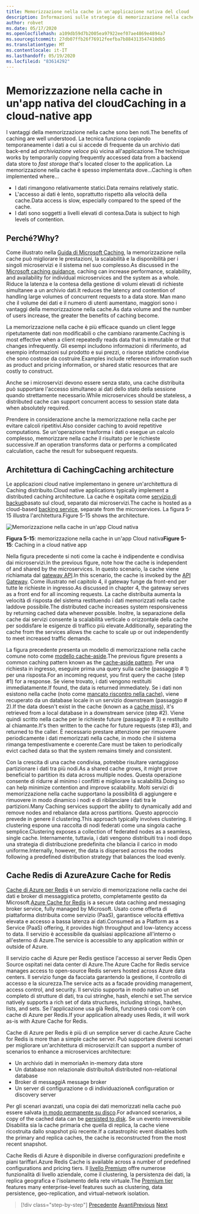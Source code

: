 ```yaml
---
title: Memorizzazione nella cache in un'applicazione nativa del cloud
description: Informazioni sulle strategie di memorizzazione nella cache in un'applicazione nativa del cloud.
author: robvet
ms.date: 05/17/2020
ms.openlocfilehash: a109db59d7b2005ea97922eef07ae4869e4894a7
ms.sourcegitcommit: 27db07ffb26f76912feefba7b884313547410db5
ms.translationtype: MT
ms.contentlocale: it-IT
ms.lasthandoff: 05/19/2020
ms.locfileid: "83614292"
---
```

# <a name="caching-in-a-cloud-native-app"></a><span data-ttu-id="3fc52-103">Memorizzazione nella cache in un'app nativa del cloud</span><span class="sxs-lookup"><span data-stu-id="3fc52-103">Caching in a cloud-native app</span></span>

<span data-ttu-id="3fc52-104">I vantaggi della memorizzazione nella cache sono ben noti.</span><span class="sxs-lookup"><span data-stu-id="3fc52-104">The benefits of caching are well understood.</span></span> <span data-ttu-id="3fc52-105">La tecnica funziona copiando temporaneamente i dati a cui si accede di frequente da un archivio dati back-end ad *archiviazione veloce* più vicina all'applicazione.</span><span class="sxs-lookup"><span data-stu-id="3fc52-105">The technique works by temporarily copying frequently accessed data from a backend data store to *fast storage* that's located closer to the application.</span></span> <span data-ttu-id="3fc52-106">La memorizzazione nella cache è spesso implementata dove...</span><span class="sxs-lookup"><span data-stu-id="3fc52-106">Caching is often implemented where...</span></span>

- <span data-ttu-id="3fc52-107">I dati rimangono relativamente statici.</span><span class="sxs-lookup"><span data-stu-id="3fc52-107">Data remains relatively static.</span></span>
- <span data-ttu-id="3fc52-108">L'accesso ai dati è lento, soprattutto rispetto alla velocità della cache.</span><span class="sxs-lookup"><span data-stu-id="3fc52-108">Data access is slow, especially compared to the speed of the cache.</span></span>
- <span data-ttu-id="3fc52-109">I dati sono soggetti a livelli elevati di contesa.</span><span class="sxs-lookup"><span data-stu-id="3fc52-109">Data is subject to high levels of contention.</span></span>

## <a name="why"></a><span data-ttu-id="3fc52-110">Perché?</span><span class="sxs-lookup"><span data-stu-id="3fc52-110">Why?</span></span>

<span data-ttu-id="3fc52-111">Come illustrato nella [Guida di Microsoft Caching](https://docs.microsoft.com/azure/architecture/best-practices/caching), la memorizzazione nella cache può migliorare le prestazioni, la scalabilità e la disponibilità per i singoli microservizi e il sistema nel suo complesso.</span><span class="sxs-lookup"><span data-stu-id="3fc52-111">As discussed in the [Microsoft caching guidance](https://docs.microsoft.com/azure/architecture/best-practices/caching), caching can increase performance, scalability, and availability for individual microservices and the system as a whole.</span></span> <span data-ttu-id="3fc52-112">Riduce la latenza e la contesa della gestione di volumi elevati di richieste simultanee a un archivio dati.</span><span class="sxs-lookup"><span data-stu-id="3fc52-112">It reduces the latency and contention of handling large volumes of concurrent requests to a data store.</span></span> <span data-ttu-id="3fc52-113">Man mano che il volume dei dati e il numero di utenti aumentano, maggiori sono i vantaggi della memorizzazione nella cache.</span><span class="sxs-lookup"><span data-stu-id="3fc52-113">As data volume and the number of users increase, the greater the benefits of caching become.</span></span>

<span data-ttu-id="3fc52-114">La memorizzazione nella cache è più efficace quando un client legge ripetutamente dati non modificabili o che cambiano raramente.</span><span class="sxs-lookup"><span data-stu-id="3fc52-114">Caching is most effective when a client repeatedly reads data that is immutable or that changes infrequently.</span></span> <span data-ttu-id="3fc52-115">Gli esempi includono informazioni di riferimento, ad esempio informazioni sul prodotto e sui prezzi, o risorse statiche condivise che sono costose da costruire.</span><span class="sxs-lookup"><span data-stu-id="3fc52-115">Examples include reference information such as product and pricing information, or shared static resources that are costly to construct.</span></span>

<span data-ttu-id="3fc52-116">Anche se i microservizi devono essere senza stato, una cache distribuita può supportare l'accesso simultaneo ai dati dello stato della sessione quando strettamente necessario.</span><span class="sxs-lookup"><span data-stu-id="3fc52-116">While microservices should be stateless, a distributed cache can support concurrent access to session state data when absolutely required.</span></span>

<span data-ttu-id="3fc52-117">Prendere in considerazione anche la memorizzazione nella cache per evitare calcoli ripetitivi.</span><span class="sxs-lookup"><span data-stu-id="3fc52-117">Also consider caching to avoid repetitive computations.</span></span> <span data-ttu-id="3fc52-118">Se un'operazione trasforma i dati o esegue un calcolo complesso, memorizzare nella cache il risultato per le richieste successive.</span><span class="sxs-lookup"><span data-stu-id="3fc52-118">If an operation transforms data or performs a complicated calculation, cache the result for subsequent requests.</span></span>

## <a name="caching-architecture"></a><span data-ttu-id="3fc52-119">Architettura di Caching</span><span class="sxs-lookup"><span data-stu-id="3fc52-119">Caching architecture</span></span>

<span data-ttu-id="3fc52-120">Le applicazioni cloud native implementano in genere un'architettura di Caching distribuito.</span><span class="sxs-lookup"><span data-stu-id="3fc52-120">Cloud native applications typically implement a distributed caching architecture.</span></span> <span data-ttu-id="3fc52-121">La cache è ospitata come [servizio di backup](./definition.md#backing-services)basato sul cloud, separato dai microservizi.</span><span class="sxs-lookup"><span data-stu-id="3fc52-121">The cache is hosted as a cloud-based [backing service](./definition.md#backing-services), separate from the microservices.</span></span> <span data-ttu-id="3fc52-122">La figura 5-15 illustra l'architettura.</span><span class="sxs-lookup"><span data-stu-id="3fc52-122">Figure 5-15 shows the architecture.</span></span>

![Memorizzazione nella cache in un'app Cloud nativa](media/caching-in-a-cloud-native-app.png)

<span data-ttu-id="3fc52-124">**Figura 5-15**: memorizzazione nella cache in un'app Cloud nativa</span><span class="sxs-lookup"><span data-stu-id="3fc52-124">**Figure 5-15**: Caching in a cloud native app</span></span>

<span data-ttu-id="3fc52-125">Nella figura precedente si noti come la cache è indipendente e condivisa dai microservizi.</span><span class="sxs-lookup"><span data-stu-id="3fc52-125">In the previous figure, note how the cache is independent of and shared by the microservices.</span></span> <span data-ttu-id="3fc52-126">In questo scenario, la cache viene richiamata dal [gateway API](./front-end-communication.md).</span><span class="sxs-lookup"><span data-stu-id="3fc52-126">In this scenario, the cache is invoked by the [API Gateway](./front-end-communication.md).</span></span> <span data-ttu-id="3fc52-127">Come illustrato nel capitolo 4, il gateway funge da front-end per tutte le richieste in ingresso.</span><span class="sxs-lookup"><span data-stu-id="3fc52-127">As discussed in chapter 4, the gateway serves as a front end for all incoming requests.</span></span> <span data-ttu-id="3fc52-128">La cache distribuita aumenta la velocità di risposta del sistema restituendo i dati memorizzati nella cache laddove possibile.</span><span class="sxs-lookup"><span data-stu-id="3fc52-128">The distributed cache increases system responsiveness by returning cached data whenever possible.</span></span> <span data-ttu-id="3fc52-129">Inoltre, la separazione della cache dai servizi consente la scalabilità verticale o orizzontale della cache per soddisfare le esigenze di traffico più elevate.</span><span class="sxs-lookup"><span data-stu-id="3fc52-129">Additionally, separating the cache from the services allows the cache to scale up or out independently to meet increased traffic demands.</span></span>

<span data-ttu-id="3fc52-130">La figura precedente presenta un modello di memorizzazione nella cache comune noto come [modello cache-aside](https://docs.microsoft.com/azure/architecture/patterns/cache-aside).</span><span class="sxs-lookup"><span data-stu-id="3fc52-130">The previous figure presents a common caching pattern known as the [cache-aside pattern](https://docs.microsoft.com/azure/architecture/patterns/cache-aside).</span></span> <span data-ttu-id="3fc52-131">Per una richiesta in ingresso, eseguire prima una query sulla cache (passaggio \# 1) per una risposta.</span><span class="sxs-lookup"><span data-stu-id="3fc52-131">For an incoming request, you first query the cache (step \#1) for a response.</span></span> <span data-ttu-id="3fc52-132">Se viene trovato, i dati vengono restituiti immediatamente.</span><span class="sxs-lookup"><span data-stu-id="3fc52-132">If found, the data is returned immediately.</span></span> <span data-ttu-id="3fc52-133">Se i dati non esistono nella cache (noto come [mancato riscontro nella cache](https://www.techopedia.com/definition/6308/cache-miss)), viene recuperato da un database locale in un servizio downstream (passaggio \# 2).</span><span class="sxs-lookup"><span data-stu-id="3fc52-133">If the data doesn't exist in the cache (known as a [cache miss](https://www.techopedia.com/definition/6308/cache-miss)), it's retrieved from a local database in a downstream service (step \#2).</span></span> <span data-ttu-id="3fc52-134">Viene quindi scritto nella cache per le richieste future (passaggio \# 3) e restituito al chiamante.</span><span class="sxs-lookup"><span data-stu-id="3fc52-134">It's then written to the cache for future requests (step \#3), and returned to the caller.</span></span> <span data-ttu-id="3fc52-135">È necessario prestare attenzione per rimuovere periodicamente i dati memorizzati nella cache, in modo che il sistema rimanga tempestivamente e coerente.</span><span class="sxs-lookup"><span data-stu-id="3fc52-135">Care must be taken to periodically evict cached data so that the system remains timely and consistent.</span></span>

<span data-ttu-id="3fc52-136">Con la crescita di una cache condivisa, potrebbe risultare vantaggioso partizionare i dati tra più nodi.</span><span class="sxs-lookup"><span data-stu-id="3fc52-136">As a shared cache grows, it might prove beneficial to partition its data across multiple nodes.</span></span> <span data-ttu-id="3fc52-137">Questa operazione consente di ridurre al minimo i conflitti e migliorare la scalabilità.</span><span class="sxs-lookup"><span data-stu-id="3fc52-137">Doing so can help minimize contention and improve scalability.</span></span> <span data-ttu-id="3fc52-138">Molti servizi di memorizzazione nella cache supportano la possibilità di aggiungere e rimuovere in modo dinamico i nodi e di ribilanciare i dati tra le partizioni.</span><span class="sxs-lookup"><span data-stu-id="3fc52-138">Many Caching services support the ability to dynamically add and remove nodes and rebalance data across partitions.</span></span> <span data-ttu-id="3fc52-139">Questo approccio prevede in genere il clustering.</span><span class="sxs-lookup"><span data-stu-id="3fc52-139">This approach typically involves clustering.</span></span> <span data-ttu-id="3fc52-140">Il clustering espone una raccolta di nodi federati come una singola cache semplice.</span><span class="sxs-lookup"><span data-stu-id="3fc52-140">Clustering exposes a collection of federated nodes as a seamless, single cache.</span></span> <span data-ttu-id="3fc52-141">Internamente, tuttavia, i dati vengono distribuiti tra i nodi dopo una strategia di distribuzione predefinita che bilancia il carico in modo uniforme.</span><span class="sxs-lookup"><span data-stu-id="3fc52-141">Internally, however, the data is dispersed across the nodes following a predefined distribution strategy that balances the load evenly.</span></span>

## <a name="azure-cache-for-redis"></a><span data-ttu-id="3fc52-142">Cache Redis di Azure</span><span class="sxs-lookup"><span data-stu-id="3fc52-142">Azure Cache for Redis</span></span>

<span data-ttu-id="3fc52-143">[Cache di Azure per Redis](https://azure.microsoft.com/services/cache/) è un servizio di memorizzazione nella cache dei dati e broker di messaggistica protetto, completamente gestito da Microsoft.</span><span class="sxs-lookup"><span data-stu-id="3fc52-143">[Azure Cache for Redis](https://azure.microsoft.com/services/cache/) is a secure data caching and messaging broker service, fully managed by Microsoft.</span></span> <span data-ttu-id="3fc52-144">Usato come offerta di piattaforma distribuita come servizio (PaaS), garantisce velocità effettiva elevata e accesso a bassa latenza ai dati.</span><span class="sxs-lookup"><span data-stu-id="3fc52-144">Consumed as a Platform as a Service (PaaS) offering, it provides high throughput and low-latency access to data.</span></span> <span data-ttu-id="3fc52-145">Il servizio è accessibile da qualsiasi applicazione all'interno o all'esterno di Azure.</span><span class="sxs-lookup"><span data-stu-id="3fc52-145">The service is accessible to any application within or outside of Azure.</span></span>

<span data-ttu-id="3fc52-146">Il servizio cache di Azure per Redis gestisce l'accesso ai server Redis Open Source ospitati nei data center di Azure.</span><span class="sxs-lookup"><span data-stu-id="3fc52-146">The Azure Cache for Redis service manages access to open-source Redis servers hosted across Azure data centers.</span></span> <span data-ttu-id="3fc52-147">Il servizio funge da facciata garantendo la gestione, il controllo di accesso e la sicurezza.</span><span class="sxs-lookup"><span data-stu-id="3fc52-147">The service acts as a facade providing management, access control, and security.</span></span> <span data-ttu-id="3fc52-148">Il servizio supporta in modo nativo un set completo di strutture di dati, tra cui stringhe, hash, elenchi e set.</span><span class="sxs-lookup"><span data-stu-id="3fc52-148">The service natively supports a rich set of data structures, including strings, hashes, lists, and sets.</span></span> <span data-ttu-id="3fc52-149">Se l'applicazione usa già Redis, funzionerà così com'è con cache di Azure per Redis.</span><span class="sxs-lookup"><span data-stu-id="3fc52-149">If your application already uses Redis, it will work as-is with Azure Cache for Redis.</span></span>

<span data-ttu-id="3fc52-150">Cache di Azure per Redis è più di un semplice server di cache.</span><span class="sxs-lookup"><span data-stu-id="3fc52-150">Azure Cache for Redis is more than a simple cache server.</span></span> <span data-ttu-id="3fc52-151">Può supportare diversi scenari per migliorare un'architettura di microservizi:</span><span class="sxs-lookup"><span data-stu-id="3fc52-151">It can support a number of scenarios to enhance a microservices architecture:</span></span>

- <span data-ttu-id="3fc52-152">Un archivio dati in memoria</span><span class="sxs-lookup"><span data-stu-id="3fc52-152">An in-memory data store</span></span>
- <span data-ttu-id="3fc52-153">Un database non relazionale distribuito</span><span class="sxs-lookup"><span data-stu-id="3fc52-153">A distributed non-relational database</span></span>
- <span data-ttu-id="3fc52-154">Broker di messaggi</span><span class="sxs-lookup"><span data-stu-id="3fc52-154">A message broker</span></span>
- <span data-ttu-id="3fc52-155">Un server di configurazione o di individuazione</span><span class="sxs-lookup"><span data-stu-id="3fc52-155">A configuration or discovery server</span></span>
  
<span data-ttu-id="3fc52-156">Per gli scenari avanzati, una copia dei dati memorizzati nella cache può essere salvata [in modo permanente su disco](https://docs.microsoft.com/azure/azure-cache-for-redis/cache-how-to-premium-persistence).</span><span class="sxs-lookup"><span data-stu-id="3fc52-156">For advanced scenarios, a copy of the cached data can be [persisted to disk](https://docs.microsoft.com/azure/azure-cache-for-redis/cache-how-to-premium-persistence).</span></span> <span data-ttu-id="3fc52-157">Se un evento irreversibile Disabilita sia la cache primaria che quella di replica, la cache viene ricostruita dallo snapshot più recente.</span><span class="sxs-lookup"><span data-stu-id="3fc52-157">If a catastrophic event disables both the primary and replica caches, the cache is reconstructed from the most recent snapshot.</span></span>

<span data-ttu-id="3fc52-158">Cache Redis di Azure è disponibile in diverse configurazioni predefinite e piani tariffari.</span><span class="sxs-lookup"><span data-stu-id="3fc52-158">Azure Redis Cache is available across a number of predefined configurations and pricing tiers.</span></span>  <span data-ttu-id="3fc52-159">Il [livello Premium](https://docs.microsoft.com/azure/azure-cache-for-redis/cache-premium-tier-intro) offre numerose funzionalità di livello aziendale, come il clustering, la persistenza dei dati, la replica geografica e l'isolamento della rete virtuale.</span><span class="sxs-lookup"><span data-stu-id="3fc52-159">The [Premium tier](https://docs.microsoft.com/azure/azure-cache-for-redis/cache-premium-tier-intro) features many enterprise-level features such as clustering, data persistence, geo-replication, and virtual-network isolation.</span></span>

>[!div class="step-by-step"]
><span data-ttu-id="3fc52-160">[Precedente](relational-vs-nosql-data.md) 
> [Avanti](elastic-search-in-azure.md)</span><span class="sxs-lookup"><span data-stu-id="3fc52-160">[Previous](relational-vs-nosql-data.md)
[Next](elastic-search-in-azure.md)</span></span>
